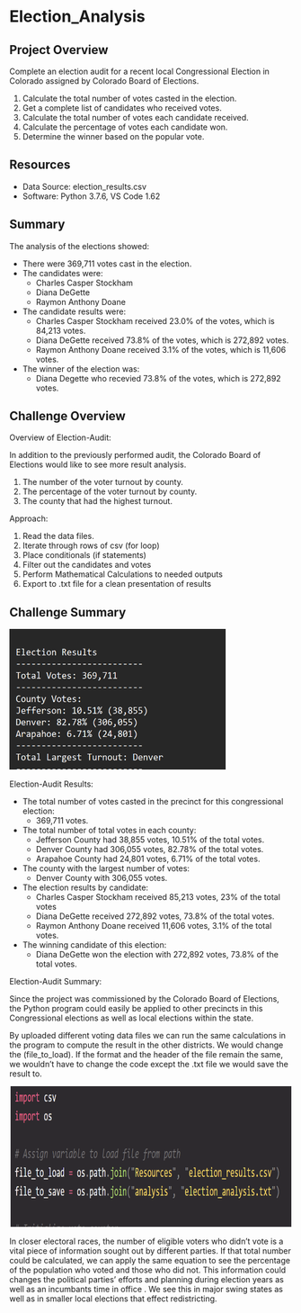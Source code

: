 # Election_Analysis

## Project Overview
Complete an election audit for a recent local Congressional Election in Colorado assigned by Colorado Board of Elections.

1. Calculate the total number of votes casted in the election.
2. Get a complete list of candidates who received votes.
3. Calculate the total number of votes each candidate received.
4. Calculate the percentage of votes each candidate won.
5. Determine the winner based on the popular vote.

## Resources
- Data Source: election_results.csv
- Software: Python 3.7.6, VS Code 1.62

## Summary
The analysis of the elections showed:
- There were 369,711 votes cast in the election.
- The candidates were:
    - Charles Casper Stockham
    - Diana DeGette
    - Raymon Anthony Doane
- The candidate results were:
    - Charles Casper Stockham received 23.0% of the votes, which is 84,213 votes.
    - Diana DeGette received 73.8% of the votes, which is 272,892 votes.
    - Raymon Anthony Doane received 3.1% of the votes, which is 11,606 votes.
- The winner of the election was:
    - Diana Degette who recevied 73.8% of the votes, which is 272,892 votes. 

## Challenge Overview
Overview of Election-Audit:

In addition to the previously performed audit, the Colorado Board of Elections would like to see more result analysis. 
1. The number of the voter turnout by county. 
2. The percentage of the voter turnout by county.
3. The county that had the highest turnout.

Approach:
1. Read the data files.
2. Iterate through rows of csv (for loop)
3. Place conditionals (if statements)
4. Filter out the candidates and votes
5. Perform Mathematical Calculations to needed outputs 
6. Export to .txt file for a clean presentation of results

## Challenge Summary

<img src="https://github.com/e-sycheung/election_analysis/blob/main/Practice_Code_%26Img/county_result.png" style=" width: 385px ; height: 250px">

Election-Audit Results: 
- The total number of votes casted in the precinct for this congressional election: 
    - 369,711 votes.
- The total number of total votes in each county:
    - Jefferson County had 38,855 votes, 10.51% of the total votes.
    - Denver County had 306,055 votes, 82.78% of the total votes.
    - Arapahoe County had 24,801 votes, 6.71% of the total votes. 
- The county with the largest number of votes:
    - Denver County with 306,055 votes.
- The election results by candidate:
    - Charles Casper Stockham received 85,213 votes, 23% of the total votes
    - Diana DeGette received 272,892 votes, 73.8% of the total votes.
    - Raymon Anthony Doane received 11,606 votes, 3.1% of the total votes.
- The winning candidate of this election:
    - Diana DeGette won the election with 272,892 votes, 73.8% of the total votes.

Election-Audit Summary:

Since the project was commissioned by the Colorado Board of Elections, the Python program could easily be applied to other precincts in this Congressional elections as well as local elections within the state.

By uploaded different voting data files we can run the same calculations in the program to compute the result in the other districts. We would change the (file_to_load). If the format and the header of the file remain the same, we wouldn’t have to change the code except the .txt file we would save the result to.

<p align="center">
<img src="https://github.com/e-sycheung/election_analysis/blob/main/Practice_Code_%26Img/file_to_load.png" style=" width: 500px ; height: 250px">
</p>

In closer electoral races, the number of eligible voters who didn’t vote is a vital piece of information sought out by different parties. If that total number could be calculated, we can apply the same equation to see the percentage of the population who voted and those who did not. This information could changes the political parties’ efforts and planning during election years as well as an incumbants time in office . We see this in major swing states  as well as in smaller local elections that effect redistricting.  
